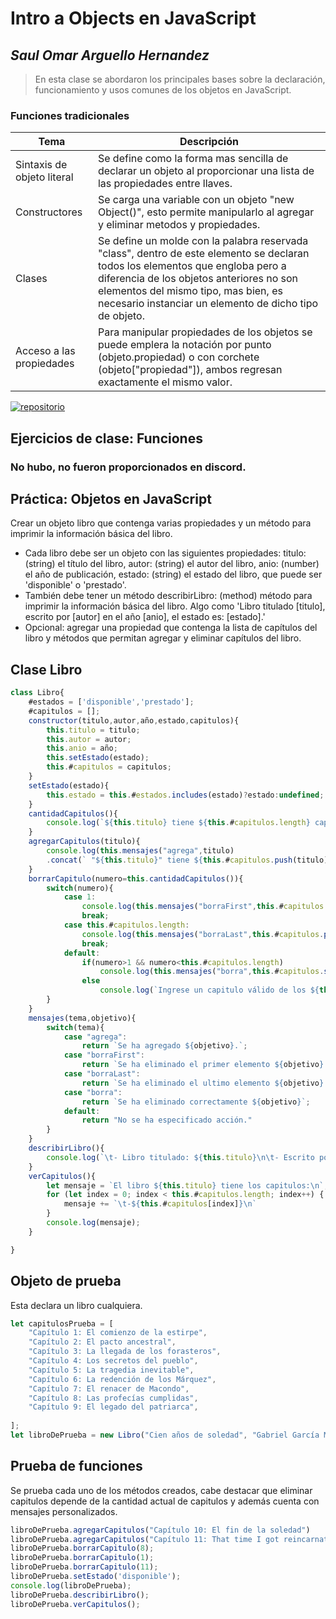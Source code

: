 # Intro a Objects en JavaScript
## _Saul Omar Arguello Hernandez_
> En esta clase se abordaron los principales bases sobre la declaración, funcionamiento y usos comunes de los objetos en JavaScript.

### Funciones tradicionales
| Tema | Descripción |
| ------ | ------ |
|Sintaxis de objeto literal| Se define como la forma mas sencilla de declarar un objeto al proporcionar una lista de las propiedades entre llaves.|
| Constructores | Se carga una variable con un objeto "new Object()", esto permite manipularlo al agregar y eliminar metodos y propiedades.|
| Clases |Se define un molde con la palabra reservada "class", dentro de este elemento se declaran todos los elementos que engloba pero a diferencia de los objetos anteriores no son elementos del mismo tipo, mas bien, es necesario instanciar un elemento de dicho tipo de objeto.|
| Acceso a las propiedades | Para manipular propiedades de los objetos se puede emplera la notación por punto (objeto.propiedad) o con corchete (objeto["propiedad"]), ambos regresan exactamente el mismo valor.|


[![repositorio](https://i.pinimg.com/736x/a9/33/27/a93327e5f985f937723248ddaa1d53af.jpg)](https://github.com/ArgHero)
## Ejercicios de clase: Funciones
### No hubo, no fueron proporcionados en discord.
## Práctica: Objetos en JavaScript
Crear un objeto libro que contenga varias propiedades y un método para imprimir la información básica del libro.
- Cada libro debe ser un objeto con las siguientes propiedades: titulo: (string) el título del libro, autor: (string) el autor del libro, anio: (number) el año de publicación, estado: (string) el estado del libro, que puede ser 'disponible' o 'prestado'.
- También debe tener un método describirLibro: (method) método para imprimir la información básica del libro. Algo como 'Libro titulado [titulo], escrito por [autor] en el año [anio], el estado es: [estado].'
- Opcional: agregar una propiedad que contenga la lista de capítulos del libro y métodos que permitan agregar y eliminar capítulos del libro.

## Clase Libro
```javascript
class Libro{
    #estados = ['disponible','prestado'];
    #capitulos = [];
    constructor(titulo,autor,año,estado,capitulos){
        this.titulo = titulo;
        this.autor = autor;
        this.anio = año;
        this.setEstado(estado);
        this.#capitulos = capitulos;
    }
    setEstado(estado){
        this.estado = this.#estados.includes(estado)?estado:undefined;
    }
    cantidadCapitulos(){
        console.log(`${this.titulo} tiene ${this.#capitulos.length} capitulos.`);
    }
    agregarCapitulos(titulo){
        console.log(this.mensajes("agrega",titulo)
        .concat(` "${this.titulo}" tiene ${this.#capitulos.push(titulo)} capitulos.`));
    }
    borrarCapitulo(numero=this.cantidadCapitulos()){
        switch(numero){
            case 1:
                console.log(this.mensajes("borraFirst",this.#capitulos.shift()));
                break;
            case this.#capitulos.length:
                console.log(this.mensajes("borraLast",this.#capitulos.pop()));
                break;
            default:
                if(numero>1 && numero<this.#capitulos.length)
                    console.log(this.mensajes("borra",this.#capitulos.splice(numero-1, 1)));
                else
                    console.log(`Ingrese un capitulo válido de los ${this.#capitulos.length} que ${this.titulo} tiene.`);
        }
    }
    mensajes(tema,objetivo){
        switch(tema){
            case "agrega":
                return `Se ha agregado ${objetivo}.`;
            case "borraFirst":
                return `Se ha eliminado el primer elemento ${objetivo}.`;
            case "borraLast":
                return `Se ha eliminado el ultimo elemento ${objetivo}.`;
            case "borra":
                return `Se ha eliminado correctamente ${objetivo}`;
            default:
                return "No se ha especificado acción."
        }
    }
    describirLibro(){
        console.log(`\t- Libro titulado: ${this.titulo}\n\t- Escrito por: ${this.autor}\n\t- En el año: ${this.anio}\n\t- Estado actual: ${this.estado}`);
    }
    verCapitulos(){
        let mensaje = `El libro ${this.titulo} tiene los capitulos:\n`;
        for (let index = 0; index < this.#capitulos.length; index++) {
            mensaje += `\t-${this.#capitulos[index]}\n`
        }
        console.log(mensaje); 
    }

}
```
## Objeto de prueba
Esta declara un libro cualquiera.
```javascript
let capitulosPrueba = [
    "Capítulo 1: El comienzo de la estirpe",
    "Capítulo 2: El pacto ancestral",
    "Capítulo 3: La llegada de los forasteros",
    "Capítulo 4: Los secretos del pueblo",
    "Capítulo 5: La tragedia inevitable",
    "Capítulo 6: La redención de los Márquez",
    "Capítulo 7: El renacer de Macondo",
    "Capítulo 8: Las profecías cumplidas",
    "Capítulo 9: El legado del patriarca",
    
];
let libroDePrueba = new Libro("Cien años de soledad", "Gabriel García Márquez", 1967, "prestado",capitulosPrueba);
```
## Prueba de funciones
Se prueba cada uno de los métodos creados, cabe destacar que eliminar capitulos depende de la cantidad actual de capitulos y además cuenta con mensajes personalizados.
```javascript
libroDePrueba.agregarCapitulos("Capítulo 10: El fin de la soledad")
libroDePrueba.agregarCapitulos("Capítulo 11: That time I got reincarnated in another World")
libroDePrueba.borrarCapitulo(8);
libroDePrueba.borrarCapitulo(1);
libroDePrueba.borrarCapitulo(11);
libroDePrueba.setEstado('disponible');
console.log(libroDePrueba);
libroDePrueba.describirLibro();
libroDePrueba.verCapitulos();
```